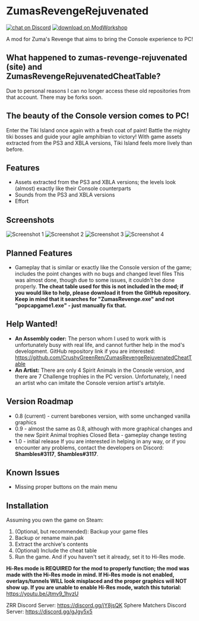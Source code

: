 # ZumasRevengeRejuvenated
<a href="https://discord.gg/https://discord.gg/jY8jsQK">
        <img src="https://img.shields.io/discord/746985799425458198?color=%235865F2&label=Discord&logo=discord&style=for-the-badge"
            alt="chat on Discord"></a>
<a href="https://modworkshop.net/mod/29533">
        <img src="https://img.shields.io/static/v1?label=ModWorkshop&message=Download&color=0a6bd4&style=for-the-badge"
            alt="download on ModWorkshop"></a>

A mod for Zuma's Revenge that aims to bring the Console experience to PC!

## What happened to zumas-revenge-rejuvenated (site) and ZumasRevengeRejuvenatedCheatTable?
Due to personal reasons I can no longer access these old repositories from that account. There may be forks soon.

## The beauty of the Console version comes to PC!
Enter the Tiki Island once again with a fresh coat of paint! Battle the mighty tiki bosses and guide your agile amphibian to victory!
With game assets extracted from the PS3 and XBLA versions, Tiki Island feels more lively than before.

## Features
- Assets extracted from the PS3 and XBLA versions; the levels look (almost) exactly like their Console counterparts
- Sounds from the PS3 and XBLA versions
- Effort

## Screenshots
![Screenshot 1](https://modworkshop.net/mydownloads/previews/61236_1603395134_bfae6cd781a20120748595a526073189.png)
![Screenshot 2](https://modworkshop.net/mydownloads/previews/61236_1603395168_1b2f9847b81f67a2cad9d8647ddb2405.png)
![Screenshot 3](https://modworkshop.net/mydownloads/previews/61236_1603395197_cc2df417884d6ac80aefc88afb134fcc.png)
![Screenshot 4](https://modworkshop.net/mydownloads/previews/61236_1603395727_440141370f1c1d6f1d80bc04db5fca3d.png)

## Planned Features
- Gameplay that is similar or exactly like the Console version of the game; includes the point changes with no bugs and changed level files
  This was almost done, though due to some issues, it couldn't be done properly. **The cheat table used for this is not included in the mod; if you would like to help, please download it from the GitHub repository. Keep in mind that it searches for "ZumasRevenge.exe" and not "popcapgame1.exe" - just manually fix that.**

## Help Wanted!
- **An Assembly coder:** The person whom I used to work with is unfortunately busy with real life, and cannot further help in the mod's development.
GitHub repository link if you are interested: https://github.com/CrushyGreenRen/ZumasRevengeRejuvenatedCheatTable
- **An Artist:** There are only 4 Spirit Animals in the Console version, and there are 7 Challenge trophies in the PC version. Unfortunately, I need an artist who can imitate the Console version artist's artstyle.

## Version Roadmap
- 0.8 (current) - current barebones version, with some unchanged vanilla graphics
- 0.9 - almost the same as 0.8, although with more graphical changes and the new Spirit Animal trophies
Closed Beta - gameplay change testing
- 1.0 - initial release
If you are interested in helping in any way, or if you encounter any problems, contact the developers on Discord: **Shambles#3117**, **Shambles#3117**.

## Known Issues
- Missing proper buttons on the main menu

## Installation
Assuming you own the game on Steam:

1. (Optional, but recommended): Backup your game files
2. Backup or rename main.pak
3. Extract the archive's contents
4. (Optional) Include the cheat table
5. Run the game. And if you haven't set it already, set it to Hi-Res mode.

**Hi-Res mode is REQUIRED for the mod to properly function; the mod was made with the Hi-Res mode in mind. If Hi-Res mode is not enabled, overlays/tunnels WILL look misplaced and the proper graphics will NOT show up. If you are unable to enable Hi-Res mode, watch this tutorial:**
https://youtu.be/Jtmv9_1hvzU

ZRR Discord Server: https://discord.gg/jY8jsQK
Sphere Matchers Discord Server: https://discord.gg/gJgy5x5